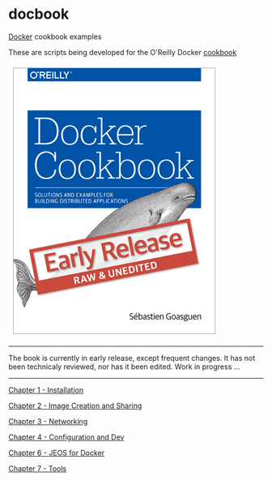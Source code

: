 docbook
=======

[Docker](http://docker.com) cookbook examples

These are scripts being developed for the O'Reilly Docker [cookbook](http://shop.oreilly.com/product/0636920036791.do)

![Book cover](./images/bookcover.png)

* * *
The book is currently in early release, except frequent changes. It has not been technicaly reviewed, nor has it been edited.
Work in progress ...
* * *

[Chapter 1 - Installation](ch01/)

[Chapter 2 - Image Creation and Sharing](ch02/)

[Chapter 3 - Networking](ch03/)

[Chapter 4 - Configuration and Dev](ch04/)

[Chapter 6 - JEOS for Docker](ch06/)

[Chapter 7 - Tools ](ch04/)
